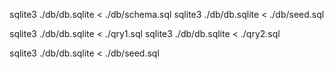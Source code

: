 sqlite3 ./db/db.sqlite < ./db/schema.sql
sqlite3 ./db/db.sqlite < ./db/seed.sql

sqlite3 ./db/db.sqlite < ./qry1.sql
sqlite3 ./db/db.sqlite < ./qry2.sql

sqlite3 ./db/db.sqlite < ./db/seed.sql